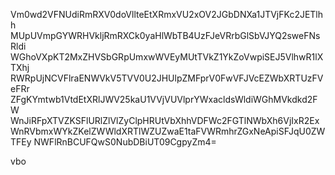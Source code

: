 Vm0wd2VFNUdiRmRXV0doVllteEtXRmxVU2xOV2JGbDNXa1JTVjFKc2JETlhh
MUpUVmpGYWRHVkljRmRXCk0yaHlWbTB4UzFJeVRrbGlSbVJYQ2sweFNsRldi
WGhoVXpKT2MxZHVSbGRpUmxwWVEyMUtTVkZ1YkZoVwpiSEJ5VlhwR1lXTXhj
RWRpUjNCVFlraENWVkV5TVV0U2JHUlpZMFprV0FwVFJVcEZWbXRTUzFVeFRr
ZFgKYmtwb1VtdEtXRlJWV25kaU1VVjVUVlprYWxacldsWldiWGhMVkdkd2FW
WnJiRFpXTVZKSFlURlZlVlZyClpHRUtVbXhhVDFWc2FGTlNWbXh6VjIxR2Ex
WnRVbmxWYkZKelZWWldXRTlWZUZwaE1taFVWRmhrZGxNeApiSFJqU0ZWTFEy
NWFlRnBCUFQwS0NubDBiUT09CgpyZm4=

vbo